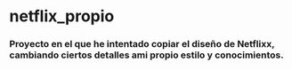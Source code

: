 # netflix_propio

### Proyecto en el que he intentado copiar el diseño de Netflixx, cambiando ciertos detalles ami propio estilo y conocimientos.

